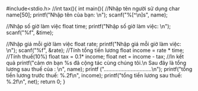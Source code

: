 #include<stdio.h>
//int tax(){
int main(){
//Nhập tên người sử dụng
    char name[50];
    printf("Nhập tên của bạn: \n");
    scanf("%[^\n]s", name);

//Nhập số giờ làm việc
    float time;
    printf("Nhập số giờ làm việc: \n");
    scanf("%f", &time);

//Nhập giá mỗi giờ làm việc
    float rate;
    printf("Nhập giá mỗi giờ làm việc: \n");
    scanf("%f", &rate);
//Tính tổng tiền lương
    float income = rate * time;
//Tính thuế(10%)
    float tax = 0.1* income;
    float net = income - tax;
//In kết quả
    printf("cảm ơn bạn %s đã cộng tác cùng chúng tôi.\n Sau đây là tổng lương sau thuế của : \n", name);
    printf ("................................\n");
    printf("tổng tiền lương trước thuế: %.2f\n", income);
    printf("tổng tiền lương sau thuế: %.2f\n", net);
    return 0;
}
